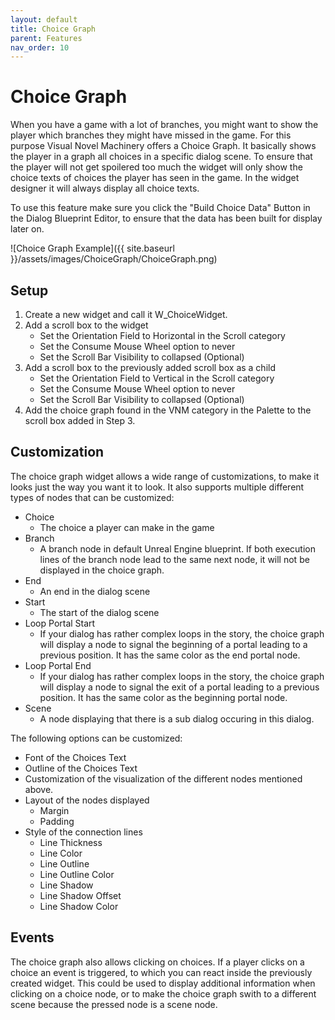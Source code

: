 ```yaml
---
layout: default
title: Choice Graph
parent: Features
nav_order: 10
---
```


# Choice Graph
When you have a game with a lot of branches, you might want to show the player which branches they might have missed in the game. For this purpose Visual Novel Machinery offers a Choice Graph. It basically shows the player in a graph all choices in a specific dialog scene. To ensure that the player will not get spoilered too much the widget will only show the choice texts of choices the player has seen in the game. In the widget designer it will always display all choice texts.

To use this feature make sure you click the "Build Choice Data" Button in the Dialog Blueprint Editor, to ensure that the data has been built for display later on.

![Choice Graph Example]({{ site.baseurl }}/assets/images/ChoiceGraph/ChoiceGraph.png)

## Setup
1. Create a new widget and call it W_ChoiceWidget.
2. Add a scroll box to the widget
    - Set the Orientation Field to Horizontal in the Scroll category
    - Set the Consume Mouse Wheel option to never
    - Set the Scroll Bar Visibility to collapsed (Optional)
3. Add a scroll box to the previously added scroll box as a child
    - Set the Orientation Field to Vertical in the Scroll category
    - Set the Consume Mouse Wheel option to never
    - Set the Scroll Bar Visibility to collapsed (Optional)
4. Add the choice graph found in the VNM category in the Palette to the scroll box added in Step 3.

## Customization
The choice graph widget allows a wide range of customizations, to make it looks just the way you want it to look. It also supports multiple different types of nodes that can be customized:
- Choice
    - The choice a player can make in the game
- Branch
    - A branch node in default Unreal Engine blueprint. If both execution lines of the branch node lead to the same next node, it will not be displayed in the choice graph.
- End
    - An end in the dialog scene
- Start
    - The start of the dialog scene
- Loop Portal Start
    - If your dialog has rather complex loops in the story, the choice graph will display a node to signal the beginning of a portal leading to a previous position. It has the same color as the end portal node.
- Loop Portal End
    - If your dialog has rather complex loops in the story, the choice graph will display a node to signal the exit of a portal leading to a previous position. It has the same color as the beginning portal node.
- Scene
    - A node displaying that there is a sub dialog occuring in this dialog.

The following options can be customized:
- Font of the Choices Text
- Outline of the Choices Text
- Customization of the visualization of the different nodes mentioned above.
- Layout of the nodes displayed
    - Margin
    - Padding
- Style of the connection lines
    - Line Thickness
    - Line Color
    - Line Outline
    - Line Outline Color
    - Line Shadow
    - Line Shadow Offset
    - Line Shadow Color

## Events
The choice graph also allows clicking on choices. If a player clicks on a choice an event is triggered, to which you can react inside the previously created widget. This could be used to display additional information when clicking on a choice node, or to make the choice graph swith to a different scene because the pressed node is a scene node.